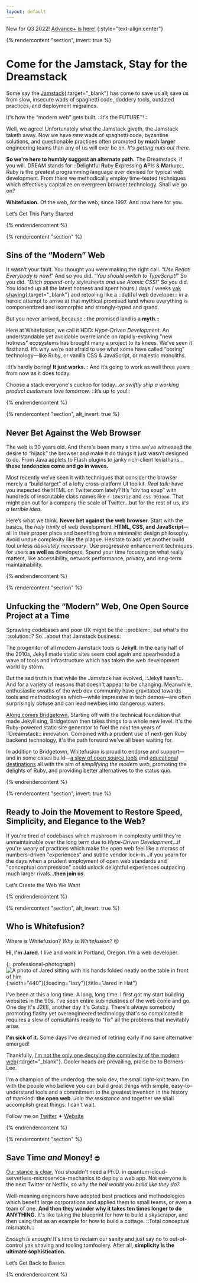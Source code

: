 ```yaml
---
layout: default
---
```


New for Q3 2022! [Advance+ is here!](/advance/)
{:style="text-align:center"}

{% rendercontent "section", invert: true %}

# Come for the Jamstack, Stay for the Dreamstack

Some say the [Jamstack](https://jamstack.org){:target="_blank"} has come to save us all; save us from slow, insecure wads of spaghetti code, doddery tools, outdated practices, and deployment migraines.

It's how the “modern web” gets built. ::It's the FUTURE™!::

Well, we agree! Unfortunately what the Jamstack giveth, the Jamstack taketh away. Now we have _new_ wads of spaghetti code, byzantine solutions, and questionable practices often promoted by **much larger** engineering teams than any of us will ever be on. _It's getting nuts out there._

**So we're here to humbly suggest an alternate path.** The Dreamstack, if you will. DREAM stands for ::**D**elightful **R**uby **E**xpressing **A**PIs & **M**arkup::. Ruby is the greatest programming language ever devised for typical web development. From there we methodically employ time-tested techniques which effectively capitalize on evergreen browser technology. Shall we go on?

**Whitefusion.** Of the web, for the web, since 1997. And now here for you.

<sl-button variant="primary" size="large" pill onclick="document.querySelector('sl-dialog').show()">Let’s Get This Party Started</sl-button>

{% endrendercontent %}

{% rendercontent "section" %}

## Sins of the “Modern” Web

It wasn’t your fault. You thought you were making the right call. “_Use React! Everybody is now!_” And so you did. “_You should switch to TypeScript!_” So you did. “_Ditch append-only stylesheets and use Atomic CSS!_” So you did. You loaded up all the latest hotness and spent hours / days / weeks [yak shaving](https://web.archive.org/web/20210111105147/https://americanexpress.io/yak-shaving/){:target="_blank"} and retooling like a ::dutiful web developer:: in a heroic attempt to arrive at that mythical promised land where everything is componentized and isomorphic and strongly-typed and grand.

But you never arrived, because ::the promised land is a **myth**.::

Here at Whitefusion, we call it HDD: _Hype-Driven Development_. An understandable yet avoidable overreliance on rapidly-evolving "new hotness" ecosystems has brought many a project to its knees. We’ve seen it firsthand. It’s why we’re not afraid to use what some have called “boring” technology—like Ruby, or vanilla CSS & JavaScript, or majestic monoliths.

::It’s hardly boring! **It just works.**:: And it’s going to work as well three years from now as it does today.

Choose a stack everyone's cuckoo for today…_or swiftly ship a working product customers love tomorrow_. ::It’s up to you!::

{% endrendercontent %}

{% rendercontent "section", alt_invert: true %}

## Never Bet Against the Web Browser

The web is 30 years old. And there's been many a time we’ve witnessed the desire to “hijack” the browser and make it do things it just wasn’t designed to do. From Java applets to Flash plugins to janky rich-client leviathans…**these tendencies come and go in waves.**

Most recently we’ve seen it with techniques that consider the browser merely a “build target” of a lofty cross-platform UI toolkit. _Real talk:_ have you inspected the HTML on Twitter.com lately? It’s “div tag soup” with hundreds of inscrutable class names like `r-18u37iz` and `css-901oao`. That might pan out for a company the scale of Twitter…but for the rest of us, _it’s a terrible idea_.

Here’s what we think. **Never bet against the web browser.** Start with the basics, the _holy trinity_ of web development: **HTML, CSS, and JavaScript**—all in their proper place and benefiting from a minimalist design philosophy. Avoid undue complexity like the plague. Hesitate to add yet another build tool unless _absolutely necessary_. Use progressive enhancement techniques for users **as well as** developers. Spend your time focusing on what really matters, like accessibility, network performance, privacy, and long-term maintainability.

{% endrendercontent %}

{% rendercontent "section" %}

## Unfucking the “Modern” Web, One Open Source Project at a Time

Sprawling codebases and poor UX might be the ::problem::, but what's the ::solution::? So…about that Jamstack business:

The progenitor of all modern Jamstack tools is **Jekyll**. In the early half of the 2010s, Jekyll made static sites seem cool again and spearheaded a wave of tools and infrastructure which has taken the web development world by storm.

But the sad truth is that while the Jamstack has evolved, ::Jekyll hasn't::. And for a variety of reasons that doesn't appear to be changing. Meanwhile, enthusiastic swaths of the web dev community have gravitated towards tools and methodologies which—while impressive in tech demos—are often surprisingly obtuse and can lead newbies into dangerous waters.

[Along comes Bridgetown.](/tech/) Starting off with the technical foundation that made Jekyll sing, Bridgetown then takes things to a whole new level. It's the Ruby-powered static site generator to fuel the <em>next</em> ten years of ::Dreamstack:: innovation. Combined with a prudent use of next-gen Ruby backend technology, it's the path forward we've all been waiting for.

In addition to Bridgetown, Whitefusion is proud to endorse and support—and in some cases build—[a slew of open source tools](/tech/) and [educational destinations](/resources/) all with the aim of _simplifying the modern web_, promoting the delights of Ruby, and providing better alternatives to the status quo.

{% endrendercontent %}

{% rendercontent "section", invert: true %}

## Ready to Join the Movement to Restore Speed, Simplicity, and Elegance to the Web?

If you're tired of codebases which mushroom in complexity until they're unmaintainable over the long term due to _Hype-Driven Development_…if you're weary of practices which make the open web feel like a morass of numbers-driven "experiences" and subtle vendor lock-in…if you yearn for the days when a prudent employment of open web standards and "conceptual compression" could unlock delightful experiences outpacing much larger rivals…**then join us.**

<sl-button variant="primary" size="large" pill onclick="document.querySelector('sl-dialog').show()">Let’s Create the Web We Want</sl-button>

{% endrendercontent %}

{% rendercontent "section", alt_invert: true %}

## Who is Whitefusion?

Where is Whitefusion? _Why is Whitefusion?_ 😜

**Hi, I'm Jared.** I live and work in Portland, Oregon. I'm a web developer.

{: .professional-photograph}
![A photo of Jared sitting with his hands folded neatly on the table in front of him](/images/jared-studio-professional.jpg){:width="440"}{:loading="lazy"}{:title="Jared in Hat"}

I've been at this a long time. A long, long time. I first got my start building websites in the 90s. I've seen entire subindustries of the web come and go. One day it's J2EE, another day it's Gatsby. There's always somebody promoting flashy yet overengineered technology that's so complicated it requires a slew of consultants ready to "fix" all the problems that inevitably arise.

**I'm sick of it.** Some days I've dreamed of retiring early if no sane alternative emerged!

Thankfully, [I'm not the only one decrying the complexity of the modern web](https://web.archive.org/web/20201216033103/https://macwright.com/2020/05/10/spa-fatigue.html){:target="_blank"}. Cooler heads are prevailing, praise be to Berners-Lee.

I'm a champion of the underdog: the solo dev, the small tight-knit team. I'm with the people who believe you can build great things with simple, easy-to-understand tools and a commitment to the greatest invention in the history of mankind: **the open web**. _Join the resistance_ and together we shall accomplish great things. I can't wait.

Follow me on <a href="https://twitter.com/jaredcwhite" target="_blank" style="margin-right:var(--sl-spacing-3x-small)"><sl-icon name="twitter"></sl-icon>Twitter</a> ✦ <a href="https://jaredwhite.com" target="_blank"><sl-icon name="globe"></sl-icon>Website</a>

{% endrendercontent %}

{% rendercontent "section" %}

## Save Time _and_ Money! <ui-label style="font-size:0.7em">😎</ui-label>

[Our stance is clear.](/methodology/) You shouldn't need a Ph.D. in quantum-cloud-serverless-microservice-mechanics to deploy a web app. Not everyone is the next Twitter or Netflix, <em>so why the hell would you build like they do?</em>

Well-meaning engineers have adopted best practices and methodologies which benefit large corporations and applied them to small teams, or even a team of one. **And then they wonder why it takes ten times longer to do ANYTHING.** It's like taking the blueprint for how to build a skyscraper, and then using that as an example for how to build a cottage. ::Total conceptual mismatch.::

_Enough is enough!_ It's time to reclaim our sanity and just say no to out-of-control yak shaving and tooling tomfoolery. After all, **simplicity is the ultimate sophistication.**

<sl-button variant="success" size="large" pill onclick="document.querySelector('sl-dialog').show()">Let’s Get Back to Basics</sl-button>

{% endrendercontent %}
